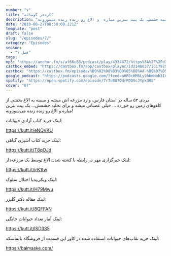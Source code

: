 ```yaml
---
number: "۷"
title: "کره‌خر گوساله"
description: "مردی ۵۳ ساله در استان فارس،  وارد مزرعه اش میشه و میبینه یه الاغ  بخشی از کاهوهای زمین رو خورده …  خیلی عصبانی میشه و برای تخلیه خشمش… یک پیت بنزین میاره  و الاغ رو زنده زنده می‌سوزونه!"
date: "2019-08-27T00:30:00.121Z"
template: "post"
draft: false
slug: "/episodes/7/"
category: "Episodes"
season:
  - "فصل ۱"
tags:
mp3: "https://anchor.fm/s/af66c88/podcast/play/4334472/https%3A%2F%2Fd3ctxlq1ktw2nl.cloudfront.net%2Fproduction%2F2019-7-23%2F21568120-48000-1-c32b6ed850f22.mp3"
castbox_embed: "https://castbox.fm/app/castbox/player/id2148037/id179299381"
castbox: "https://castbox.fm/episode/%D9%82%D8%B3%D9%85%D8%AA-%D9%87%D9%81%D8%AA%3A-%DA%A9%D8%B1%D9%87%E2%80%8C%D8%AE%D8%B1-%DA%AF%D9%88%D8%B3%D8%A7%D9%84%D9%87-id2148037-id179299381"
google_podcast: "https://podcasts.google.com/?feed=aHR0cHM6Ly9hbmNob3IuZm0vcy9hZjY2Yzg4L3BvZGNhc3QvcnNz&episode=ZGE2MmYxYzQtYjlmNS1kZDdmLWRiODQtMzA1YjBiM2FiMWRh"
spotify: "https://open.spotify.com/episode/7rTuBU7OdrPDDVcJYpk3U8"
cover: "07"
---
```

مردی ۵۳ ساله در استان فارس،  وارد مزرعه اش میشه و میبینه یه الاغ  بخشی از کاهوهای زمین رو خورده …  خیلی عصبانی میشه و برای تخلیه خشمش… یک پیت بنزین میاره  و الاغ رو زنده زنده می‌سوزونه!


لینک خرید کتاب آزادی حیوانات:

https://kutt.it/eNQVKU

لینک خرید کتاب آشپزی گیاهی:

https://kutt.it/T8qOJd

لینک خبرگزاری مهر در رابطه با کشته شدن الاغ توسط یک مزرعه‌دار:

https://kutt.it/jrK1tw

لینک ویکی‌پدیا اختلال سلوک:

https://kutt.it/H79Mwu

لینک مقاله دکتر گلیزر:

https://kutt.it/8QFFAN

لینک آمار تعداد حیوانات خانگی:

https://kutt.it/lSD3S5

لینک خرید نقاب‌های حیوانات استفاده شده در کاور این قسمت از فروشگاه بالماسکه:

https://balmaske.com/